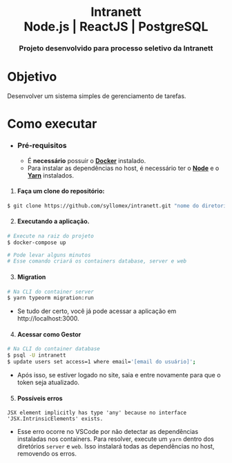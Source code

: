 <h1 align="center">Intranett<br>
<span align="center">Node.js | ReactJS | PostgreSQL</span>
</h1>
<h3 align="center">Projeto desenvolvido para processo seletivo da Intranett</h3>

# Objetivo

Desenvolver um sistema simples de gerenciamento de tarefas.

# Como executar

- ### Pré-requisitos
  - É **necessário** possuir o **[Docker](https://docs.docker.com/get-docker/)** instalado.
  - Para instalar as dependências no host, é necessário ter o **[Node](https://nodejs.org/en/download/)** e o **[Yarn](https://classic.yarnpkg.com/en/docs/install)** instalados.
 
1. #### Faça um clone do repositório:
```sh
$ git clone https://github.com/syllomex/intranett.git "nome do diretorio"
```

2. #### Executando a aplicação.
```sh
# Execute na raiz do projeto
$ docker-compose up

# Pode levar alguns minutos
# Esse comando criará os containers database, server e web
```

3. #### Migration
```sh
# Na CLI do container server
$ yarn typeorm migration:run
```

- Se tudo der certo, você já pode acessar a aplicação em http://localhost:3000.

4. #### Acessar como Gestor
```sh
# Na CLI do container database
$ psql -U intranett
$ update users set access=1 where email='[email do usuário]';
```

- Após isso, se estiver logado no site, saia e entre novamente para que o token seja atualizado.

5. #### Possíveis erros

```JSX element implicitly has type 'any' because no interface 'JSX.IntrinsicElements' exists.```
- Esse erro ocorre no VSCode por não detectar as dependências instaladas nos containers. Para resolver, execute um ```yarn``` dentro dos diretórios ```server``` e ```web```. Isso instalará todas as dependências no host, removendo os erros.
